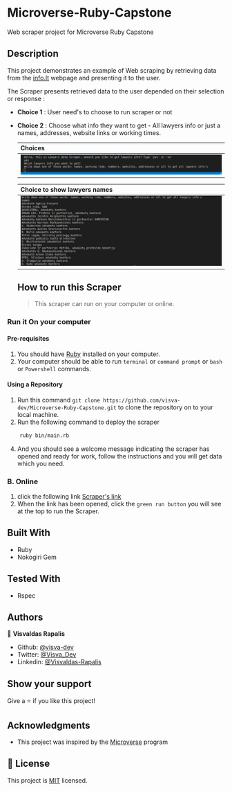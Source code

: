 # Microverse-Ruby-Capstone
Web scraper project for Microverse Ruby Capstone

## Description

This project demonstrates an example of Web scraping by retrieving data from the [info.lt](https://www.info.lt/rubrika/Advokatai/100209472) webpage and presenting it to the user.


The Scraper presents retrieved data to the user depended on their selection or response :

- **Choice 1** : User need's to choose to run scraper or not
- **Choice 2** : Choose what info they want to get - All lawyers info or just a names, addresses, website links or working times.


  Choices |
  -----------|
  ![](images/choices.png) |
  
  Choice to show lawyers names |
  -----------|
  ![](images/names.png) |

  ## How to run this Scraper
  > This scraper can run on your computer or online.


### Run it On your computer

#### Pre-requisites
1. You should have [Ruby](https://www.ruby-lang.org/en/) installed on your computer.
1. Your computer should be able to run `terminal` or `command prompt` or `bash` or `Powershell` commands.

#### Using a Repository
1. Run this command `git clone https://github.com/visva-dev/Microverse-Ruby-Capstone.git` to clone the repository on to your local machine.
1. Run the following command to deploy the scraper

```bash
    ruby bin/main.rb
```
4. And you should see a welcome message indicating the scraper has opened and ready for work, follow the instructions and you will get data which you need.

### B. Online

1. click the following link  [Scraper's link](https://repl.it/@visvaldeliss/scraper#main.rb)
1. When the link has been opened, click the `green run button` you will see at the top to run the Scraper.

  ## Built With

  - Ruby
  - Nokogiri Gem

  ## Tested With

  - Rspec

  ## Authors

  👤 **Visvaldas Rapalis**

- Github: [@visva-dev](https://github.com/visva-dev)
- Twitter: [@Visva_Dev](https://twitter.com/Visva_Dev)
- Linkedin: [@Visvaldas-Rapalis](https://www.linkedin.com/in/visvaldas-rapalis)


## Show your support

Give a ⭐️ if you like this project!

## Acknowledgments

- This project was inspired by the [Microverse](https:www.microverse.org) program

## 📝 License

This project is [MIT](lic.url) licensed.
